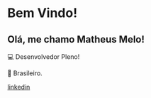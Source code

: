 # Bem Vindo!

 

## Olá, me chamo Matheus Melo!

 

:computer: Desenvolvedor Pleno!

:house_with_garden: Brasileiro.

[linkedin](https://www.linkedin.com/in/matheus-melo-b17b991a4)



